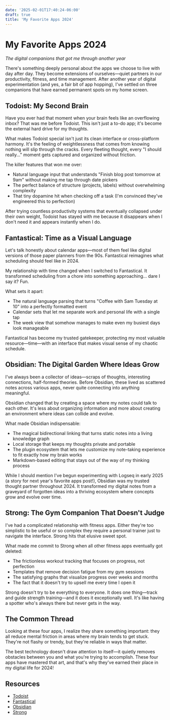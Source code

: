```yaml
---
date: '2025-02-01T17:40:24-06:00'
draft: true
title: 'My Favorite Apps 2024'
---
```


# My Favorite Apps 2024

*The digital companions that got me through another year*

There's something deeply personal about the apps we choose to live with day after day. They become extensions of ourselves—quiet partners in our productivity, fitness, and time management. After another year of digital experimentation (and yes, a fair bit of app hopping), I've settled on three companions that have earned permanent spots on my home screen.

## Todoist: My Second Brain

Have you ever had that moment when your brain feels like an overflowing inbox? That was me before Todoist. This isn't just a to-do app; it's become the external hard drive for my thoughts.

What makes Todoist special isn't just its clean interface or cross-platform harmony. It's the feeling of weightlessness that comes from knowing nothing will slip through the cracks. Every fleeting thought, every "I should really..." moment gets captured and organized without friction.

The killer features that won me over:

* Natural language input that understands "Finish blog post tomorrow at 9am" without making me tap through date pickers
* The perfect balance of structure (projects, labels) without overwhelming complexity
* That tiny dopamine hit when checking off a task (I'm convinced they've engineered this to perfection)

After trying countless productivity systems that eventually collapsed under their own weight, Todoist has stayed with me because it disappears when I don't need it and appears instantly when I do.

## Fantastical: Time as a Visual Language

Let's talk honestly about calendar apps—most of them feel like digital versions of those paper planners from the 90s. Fantastical reimagines what scheduling should feel like in 2024.

My relationship with time changed when I switched to Fantastical. It transformed scheduling from a chore into something approaching... dare I say it? Fun. 

What sets it apart:

* The natural language parsing that turns "Coffee with Sam Tuesday at 10" into a perfectly formatted event
* Calendar sets that let me separate work and personal life with a single tap
* The week view that somehow manages to make even my busiest days look manageable

Fantastical has become my trusted gatekeeper, protecting my most valuable resource—time—with an interface that makes visual sense of my chaotic schedule.

## Obsidian: The Digital Garden Where Ideas Grow

I've always been a collector of ideas—scraps of thoughts, interesting connections, half-formed theories. Before Obsidian, these lived as scattered notes across various apps, never quite connecting into anything meaningful.

Obsidian changed that by creating a space where my notes could talk to each other. It's less about organizing information and more about creating an environment where ideas can collide and evolve.

What made Obsidian indispensable:

* The magical bidirectional linking that turns static notes into a living knowledge graph
* Local storage that keeps my thoughts private and portable
* The plugin ecosystem that lets me customize my note-taking experience to fit exactly how my brain works
* Markdown-based editing that stays out of the way of my thinking process

While I should mention I've begun experimenting with Logseq in early 2025 (a story for next year's favorite apps post!), Obsidian was my trusted thought partner throughout 2024. It transformed my digital notes from a graveyard of forgotten ideas into a thriving ecosystem where concepts grow and evolve over time.

## Strong: The Gym Companion That Doesn't Judge

I've had a complicated relationship with fitness apps. Either they're too simplistic to be useful or so complex they require a personal trainer just to navigate the interface. Strong hits that elusive sweet spot.

What made me commit to Strong when all other fitness apps eventually got deleted:

* The frictionless workout tracking that focuses on progress, not perfection
* Templates that remove decision fatigue from my gym sessions
* The satisfying graphs that visualize progress over weeks and months
* The fact that it doesn't try to upsell me every time I open it

Strong doesn't try to be everything to everyone. It does one thing—track and guide strength training—and it does it exceptionally well. It's like having a spotter who's always there but never gets in the way.

## The Common Thread

Looking at these four apps, I realize they share something important: they all reduce mental friction in areas where my brain tends to get stuck. They're not flashy or trendy, but they're reliable in ways that matter.

The best technology doesn't draw attention to itself—it quietly removes obstacles between you and what you're trying to accomplish. These four apps have mastered that art, and that's why they've earned their place in my digital life for 2024!

## Resources

* [Todoist](https://www.todoist.com/)
* [Fantastical](https://flexibits.com/fantastical)
* [Obsidian](https://obsidian.md/)
* [Strong](https://www.strong.app/)